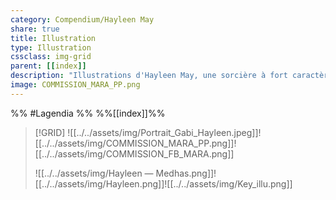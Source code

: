 ```yaml
---
category: Compendium/Hayleen May
share: true
title: Illustration
type: Illustration
cssclass: img-grid
parent: [[index]]
description: "Illustrations d'Hayleen May, une sorcière à fort caractère !"
image: COMMISSION_MARA_PP.png
---
```


%% #Lagendia %%
%%[[index]]%%

> [!GRID]
>![[../../assets/img/Portrait_Gabi_Hayleen.jpeg]]![[../../assets/img/COMMISSION_MARA_PP.png]]![[../../assets/img/COMMISSION_FB_MARA.png]]
>
>![[../../assets/img/Hayleen — Medhas.png]]![[../../assets/img/Hayleen.png]]![[../../assets/img/Key_illu.png]]

